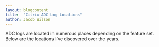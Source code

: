 ```yaml
---
layout: blogcontent
title:  "Citrix ADC Log Locations"
author: Jacob Wilson
---
```


ADC logs are located in numerous places depending on the feature set.  Below are the locations I've discovered over the years.
